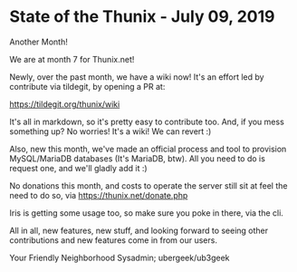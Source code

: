 # State of the Thunix - July 09, 2019

Another Month!

We are at month 7 for Thunix.net!

Newly, over the past month, we have a wiki now!  It's an effort led by
contribute via tildegit, by opening a PR at:

https://tildegit.org/thunix/wiki

It's all in markdown, so it's pretty easy to contribute too.  And, if you
mess something up?  No worries!  It's a wiki!  We can revert :)

Also, new this month, we've made an official process and tool to provision
MySQL/MariaDB databases (It's MariaDB, btw).  All you need to do is
request one, and we'll gladly add it :)

No donations this month, and costs to operate the server still sit at
feel the need to do so, via https://thunix.net/donate.php

Iris is getting some usage too, so make sure you poke in there, via the
cli.

All in all, new features, new stuff, and looking forward to seeing other
contributions and new features come in from our users.

Your Friendly Neighborhood Sysadmin;
ubergeek/ub3geek
